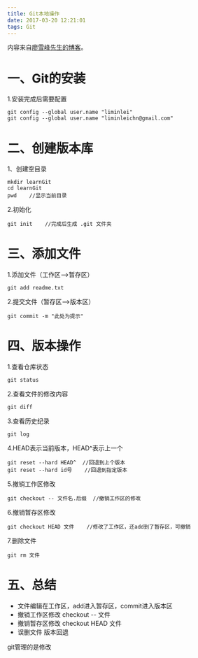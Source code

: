 ```yaml
---
title: Git本地操作
date: 2017-03-20 12:21:01
tags: Git
---
```

内容来自[廖雪峰先生的博客](http://www.liaoxuefeng.com/)。
# 一、Git的安装
1.安装完成后需要配置
```
git config --global user.name "liminlei"
git config --global user.name "liminleichn@gmail.com"
```
# 二、创建版本库
1、创建空目录
```
mkdir learnGit
cd learnGit
pwd    //显示当前目录
```
2.初始化
```
git init	//完成后生成 .git 文件夹
```
# 三、添加文件
1.添加文件（工作区-->暂存区）
```
git add readme.txt
```
2.提交文件（暂存区-->版本区）
```
git commit -m "此处为提示"
```
# 四、版本操作
1.查看仓库状态
```
git status
```
2.查看文件的修改内容
```
git diff
```
3.查看历史纪录
```
git log
```
4.HEAD表示当前版本，HEAD^表示上一个
```
git reset --hard HEAD^  //回退到上个版本
git reset --hard id号	//回退到指定版本
```
5.撤销工作区修改
```
git checkout -- 文件名.后缀	//撤销工作区的修改
```
6.撤销暂存区修改
```
git checkout HEAD 文件	//修改了工作区，还add到了暂存区，可撤销
```
7.删除文件
```
git rm 文件
```
# 五、总结


- 文件编辑在工作区，add进入暂存区，commit进入版本区
- 撤销工作区修改 checkout -- 文件
- 撤销暂存区修改 checkout HEAD 文件
- 误删文件  版本回退

git管理的是修改

